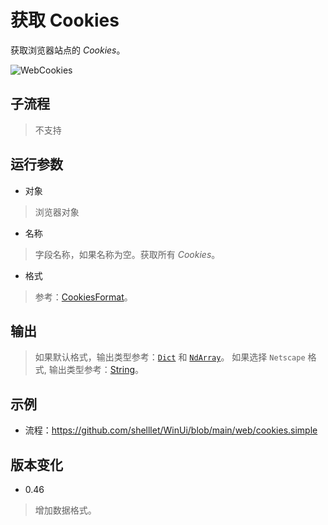 # 获取 Cookies
获取浏览器站点的 *Cookies*。

![WebCookies](./images/19.png ':size=90%')

## 子流程
> 不支持


## 运行参数

* 对象
>   浏览器对象
* 名称
> 字段名称，如果名称为空。获取所有 *Cookies*。

* 格式
> 参考：[CookiesFormat](./enums/CookiesFormat.md)。

## 输出

> 如果默认格式，输出类型参考：[`Dict`](./types/Dict.md) 和 [`NdArray`](./types/NdArray.md)。  如果选择 `Netscape` 格式, 输出类型参考：[String](./types/String.md)。

## 示例

* 流程：https://github.com/shelllet/WinUi/blob/main/web/cookies.simple



## 版本变化

- 0.46
> 增加数据格式。